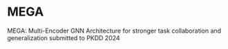 # MEGA
MEGA: Multi-Encoder GNN Architecture for stronger task collaboration and generalization submitted to PKDD 2024
